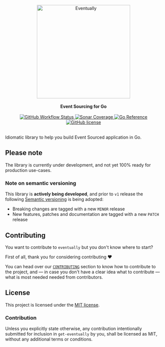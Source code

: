 <br />

<div align="center">
    <img alt="Eventually" src = "./resources/logo.png" width = 300>
</div>

<br />

<div align="center">
    <strong>
        Event Sourcing for Go
    </strong>
</div>

<br />

<div align="center">
    <!-- Testing pipeline -->
    <a href="https://github.com/get-eventually/go-eventually/actions?query=workflow%3A%22Main+Workflow%22">
        <img alt="GitHub Workflow Status"
        src="https://img.shields.io/github/workflow/status/get-eventually/go-eventually/Main%20Workflow?style=flat-square">
    </a>
    <!-- Code Coverage -->
    <a href="https://sonarcloud.io/project/activity?custom_metrics=coverage&graph=custom&id=get-eventually_go-eventually">
        <img alt="Sonar Coverage"
        src="https://img.shields.io/sonar/coverage/get-eventually_go-eventually?server=https%3A%2F%2Fsonarcloud.io&style=flat-square">
    </a>
    <!-- pkg.go.dev -->
    <a href="https://pkg.go.dev/github.com/get-eventually/go-eventually">
        <img alt="Go Reference"
        src="https://pkg.go.dev/badge/github.com/get-eventually/go-eventually.svg">
    </a>
    <!-- License -->
    <a href="./LICENSE">
        <img alt="GitHub license"
        src="https://img.shields.io/github/license/get-eventually/go-eventually?style=flat-square">
    </a>
</div>

<br />


Idiomatic library to help you build Event Sourced application in Go.

## Please note

The library is currently under development, and not yet 100% ready for production use-cases.

### Note on semantic versioning

This library is **actively being developed**, and prior to `v1` release the following [Semantic versioning]()
is being adopted:

* Breaking changes are tagged with a new `MINOR` release
* New features, patches and documentation are tagged with a new `PATCH` release

## Contributing

You want to contribute to `eventually` but you don't know where to start?

First of all, thank you for considering contributing :heart:

You can head over our [`CONTRIBUTING`](./CONTRIBUTING.md) section to know
how to contribute to the project, and — in case you don't have a clear idea what
to contribute — what is most needed needed from contributors.

## License

This project is licensed under the [MIT license](LICENSE).

### Contribution

Unless you explicitly state otherwise, any contribution intentionally submitted for inclusion in `get-eventually` by you, shall be licensed as MIT, without any additional terms or conditions.
